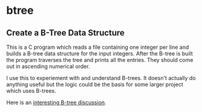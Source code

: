 # btree
## Create a B-Tree Data Structure

This is a C program which reads a file containing one integer per line
and builds a B-tree data structure for the input integers. After the 
B-tree is built the program traverses the tree and prints all the entries.
They should come out in ascending numerical order.

I use this to experiement with and understand B-trees. It doesn't actually
do anything useful but the logic could be the basis for some larger project
which uses B-trees.

Here is an [interesting B-tree discussion](https://planetscale.com/blog/btrees-and-database-indexes).
